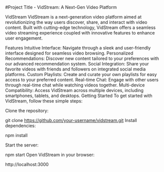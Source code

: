 #Project Title -  VidStream: A Next-Gen Video Platform

VidStream
VidStream is a next-generation video platform aimed at revolutionizing the way users discover, share, and interact with video content. Built with cutting-edge technology, VidStream offers a seamless video streaming experience coupled with innovative features to enhance user engagement.

Features
Intuitive Interface: Navigate through a sleek and user-friendly interface designed for seamless video browsing.
Personalized Recommendations: Discover new content tailored to your preferences with our advanced recommendation system.
Social Integration: Share your favorite videos with friends and followers on integrated social media platforms.
Custom Playlists: Create and curate your own playlists for easy access to your preferred content.
Real-time Chat: Engage with other users through real-time chat while watching videos together.
Multi-device Compatibility: Access VidStream across multiple devices, including smartphones, tablets, and desktops.
Getting Started
To get started with VidStream, follow these simple steps:

Clone the repository:

git clone https://github.com/your-username/vidstream.git
Install dependencies:

npm install

Start the server:

npm start
Open VidStream in your browser:

http://localhost:3000